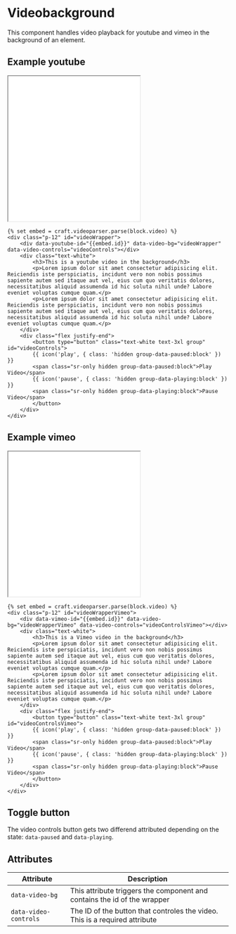 # Videobackground

This component handles video playback for youtube and vimeo in the background of an element.

## Example youtube

<iframe src="../examples/videoBackgroundYoutube.html" height="330"></iframe>

```TWIG
{% set embed = craft.videoparser.parse(block.video) %}
<div class="p-12" id="videoWrapper">
    <div data-youtube-id="{{embed.id}}" data-video-bg="videoWrapper" data-video-controls="videoControls"></div>
    <div class="text-white">
        <h3>This is a youtube video in the background</h3>
        <p>Lorem ipsum dolor sit amet consectetur adipisicing elit. Reiciendis iste perspiciatis, incidunt vero non nobis possimus sapiente autem sed itaque aut vel, eius cum quo veritatis dolores, necessitatibus aliquid assumenda id hic soluta nihil unde? Labore eveniet voluptas cumque quam.</p>
        <p>Lorem ipsum dolor sit amet consectetur adipisicing elit. Reiciendis iste perspiciatis, incidunt vero non nobis possimus sapiente autem sed itaque aut vel, eius cum quo veritatis dolores, necessitatibus aliquid assumenda id hic soluta nihil unde? Labore eveniet voluptas cumque quam.</p>
    </div>
    <div class="flex justify-end">
        <button type="button" class="text-white text-3xl group" id="videoControls">
        {{ icon('play', { class: 'hidden group-data-paused:block' }) }}
        <span class="sr-only hidden group-data-paused:block">Play Video</span>
        {{ icon('pause', { class: 'hidden group-data-playing:block' }) }}
        <span class="sr-only hidden group-data-playing:block">Pause Video</span>
        </button>
    </div>
</div>
```

## Example vimeo

<iframe src="../examples/videoBackgroundVimeo.html" height="330"></iframe>

```TWIG
{% set embed = craft.videoparser.parse(block.video) %}
<div class="p-12" id="videoWrapperVimeo">
    <div data-vimeo-id="{{embed.id}}" data-video-bg="videoWrapperVimeo" data-video-controls="videoControlsVimeo"></div>
    <div class="text-white">
        <h3>This is a Vimeo video in the background</h3>
        <p>Lorem ipsum dolor sit amet consectetur adipisicing elit. Reiciendis iste perspiciatis, incidunt vero non nobis possimus sapiente autem sed itaque aut vel, eius cum quo veritatis dolores, necessitatibus aliquid assumenda id hic soluta nihil unde? Labore eveniet voluptas cumque quam.</p>
        <p>Lorem ipsum dolor sit amet consectetur adipisicing elit. Reiciendis iste perspiciatis, incidunt vero non nobis possimus sapiente autem sed itaque aut vel, eius cum quo veritatis dolores, necessitatibus aliquid assumenda id hic soluta nihil unde? Labore eveniet voluptas cumque quam.</p>
    </div>
    <div class="flex justify-end">
        <button type="button" class="text-white text-3xl group" id="videoControlsVimeo">
        {{ icon('play', { class: 'hidden group-data-paused:block' }) }}
        <span class="sr-only hidden group-data-paused:block">Play Video</span>
        {{ icon('pause', { class: 'hidden group-data-playing:block' }) }}
        <span class="sr-only hidden group-data-playing:block">Pause Video</span>
        </button>
    </div>
</div>
```

## Toggle button

The video controls button gets two differend attributed depending on the state: `data-paused` and `data-playing`.

## Attributes

| Attribute             | Description                                                                 |
| --------------------- | --------------------------------------------------------------------------- |
| `data-video-bg`       | This attribute triggers the component and contains the id of the wrapper    |
| `data-video-controls` | The ID of the button that controles the video. This is a required attribute |
